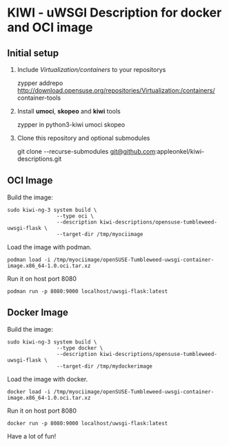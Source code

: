 # KIWI - uWSGI Description for docker and OCI image

## Initial setup

1. Include _Virtualization/containers_ to your repositorys

    zypper addrepo http://download.opensuse.org/repositories/Virtualization:/containers/<DIST> container-tools

2. Install **umoci**, **skopeo** and **kiwi** tools

    zypper in python3-kiwi umoci skopeo

3. Clone this repository and optional submodules

    git clone --recurse-submodules git@github.com:appleonkel/kiwi-descriptions.git

## OCI Image

Build the image:

    sudo kiwi-ng-3 system build \
					--type oci \
					--description kiwi-descriptions/opensuse-tumbleweed-uwsgi-flask \
					--target-dir /tmp/myociimage
Load the image with podman.

    podman load -i /tmp/myociimage/openSUSE-Tumbleweed-uwsgi-container-image.x86_64-1.0.oci.tar.xz

Run it on host port 8080

    podman run -p 8080:9000 localhost/uwsgi-flask:latest

## Docker Image

Build the image:

    sudo kiwi-ng-3 system build \
					--type docker \
					--description kiwi-descriptions/opensuse-tumbleweed-uwsgi-flask \
					--target-dir /tmp/mydockerimage
Load the image with docker.

    docker load -i /tmp/myociimage/openSUSE-Tumbleweed-uwsgi-container-image.x86_64-1.0.oci.tar.xz

Run it on host port 8080

    docker run -p 8080:9000 localhost/uwsgi-flask:latest

Have a lot of fun!
